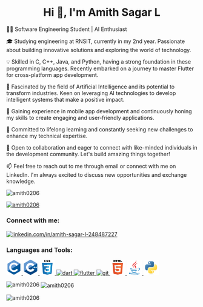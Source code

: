 <h1 align="center">Hi 👋, I'm Amith Sagar L</h1>  



👨‍💻 Software Engineering Student | AI Enthusiast 

🎓 Studying engineering at RNSIT, currently in my 2nd year. Passionate about building innovative solutions and exploring the world of technology.

💡 Skilled in C, C++, Java, and Python, having a strong foundation in these programming languages. Recently embarked on a journey to master Flutter for cross-platform app development.

🤖 Fascinated by the field of Artificial Intelligence and its potential to transform industries. Keen on leveraging AI technologies to develop intelligent systems that make a positive impact.

📱 Gaining experience in mobile app development and continuously honing my skills to create engaging and user-friendly applications.

🌱 Committed to lifelong learning and constantly seeking new challenges to enhance my technical expertise.

🤝 Open to collaboration and eager to connect with like-minded individuals in the development community. Let's build amazing things together!

📫 Feel free to reach out to me through email or connect with me on LinkedIn. I'm always excited to discuss new opportunities and exchange knowledge.

<p align="left"> <img src="https://komarev.com/ghpvc/?username=amith0206&label=Profile%20views&color=0e75b6&style=flat" alt="amith0206" /> </p>

<p align="left"> <a href="https://github.com/ryo-ma/github-profile-trophy"><img src="https://github-profile-trophy.vercel.app/?username=amith0206" alt="amith0206" /></a> </p>

<h3 align="left">Connect with me:</h3>
<p align="left">
<a href="https://linkedin.com/in/linkedin.com/in/amith-sagar-l-248487227" target="blank"><img align="center" src="https://raw.githubusercontent.com/rahuldkjain/github-profile-readme-generator/master/src/images/icons/Social/linked-in-alt.svg" alt="linkedin.com/in/amith-sagar-l-248487227" height="30" width="40" /></a>
</p>

<h3 align="left">Languages and Tools:</h3>
<p align="left"> <a href="https://www.cprogramming.com/" target="_blank" rel="noreferrer"> <img src="https://raw.githubusercontent.com/devicons/devicon/master/icons/c/c-original.svg" alt="c" width="40" height="40"/> </a> <a href="https://www.w3schools.com/cpp/" target="_blank" rel="noreferrer"> <img src="https://raw.githubusercontent.com/devicons/devicon/master/icons/cplusplus/cplusplus-original.svg" alt="cplusplus" width="40" height="40"/> </a> <a href="https://www.w3schools.com/css/" target="_blank" rel="noreferrer"> <img src="https://raw.githubusercontent.com/devicons/devicon/master/icons/css3/css3-original-wordmark.svg" alt="css3" width="40" height="40"/> </a> <a href="https://dart.dev" target="_blank" rel="noreferrer"> <img src="https://www.vectorlogo.zone/logos/dartlang/dartlang-icon.svg" alt="dart" width="40" height="40"/> </a> <a href="https://flutter.dev" target="_blank" rel="noreferrer"> <img src="https://www.vectorlogo.zone/logos/flutterio/flutterio-icon.svg" alt="flutter" width="40" height="40"/> </a> <a href="https://git-scm.com/" target="_blank" rel="noreferrer"> <img src="https://www.vectorlogo.zone/logos/git-scm/git-scm-icon.svg" alt="git" width="40" height="40"/> </a> <a href="https://www.w3.org/html/" target="_blank" rel="noreferrer"> <img src="https://raw.githubusercontent.com/devicons/devicon/master/icons/html5/html5-original-wordmark.svg" alt="html5" width="40" height="40"/> </a> <a href="https://www.java.com" target="_blank" rel="noreferrer"> <img src="https://raw.githubusercontent.com/devicons/devicon/master/icons/java/java-original.svg" alt="java" width="40" height="40"/> </a> <a href="https://www.python.org" target="_blank" rel="noreferrer"> <img src="https://raw.githubusercontent.com/devicons/devicon/master/icons/python/python-original.svg" alt="python" width="40" height="40"/> </a> </p>

<p><img align="left" src="https://github-readme-stats.vercel.app/api/top-langs?username=amith0206&show_icons=true&locale=en&layout=compact" alt="amith0206" /></p>

<p>&nbsp;<img align="center" src="https://github-readme-stats.vercel.app/api?username=amith0206&show_icons=true&locale=en" alt="amith0206" /></p>

<p><img align="center" src="https://github-readme-streak-stats.herokuapp.com/?user=amith0206&" alt="amith0206" /></p>

